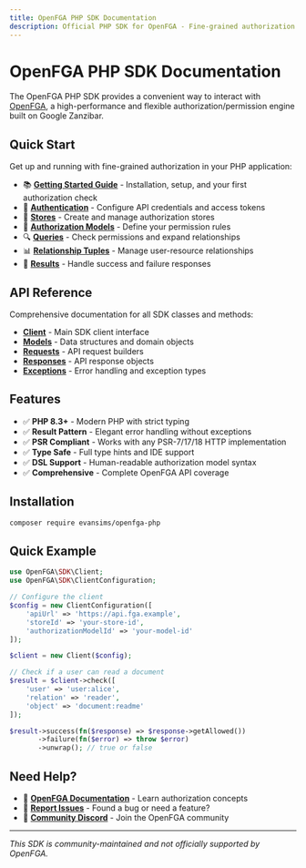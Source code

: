 ```yaml
---
title: OpenFGA PHP SDK Documentation
description: Official PHP SDK for OpenFGA - Fine-grained authorization made simple
---
```


# OpenFGA PHP SDK Documentation

The OpenFGA PHP SDK provides a convenient way to interact with [OpenFGA](https://openfga.dev), a high-performance and flexible authorization/permission engine built on Google Zanzibar.

## Quick Start

Get up and running with fine-grained authorization in your PHP application:

- 📚 **[Getting Started Guide](GettingStarted.md)** - Installation, setup, and your first authorization check
- 🔐 **[Authentication](Authentication.md)** - Configure API credentials and access tokens
- 🏪 **[Stores](Stores.md)** - Create and manage authorization stores
- 📝 **[Authorization Models](AuthorizationModels.md)** - Define your permission rules
- 🔍 **[Queries](Queries.md)** - Check permissions and expand relationships
- 📊 **[Relationship Tuples](RelationshipTuples.md)** - Manage user-resource relationships
- 🎯 **[Results](Results.md)** - Handle success and failure responses

## API Reference

Comprehensive documentation for all SDK classes and methods:

- **[Client](API/Client.md)** - Main SDK client interface
- **[Models](API/Models/)** - Data structures and domain objects
- **[Requests](API/Requests/)** - API request builders
- **[Responses](API/Responses/)** - API response objects
- **[Exceptions](API/Exceptions/)** - Error handling and exception types

## Features

- ✅ **PHP 8.3+** - Modern PHP with strict typing
- ✅ **Result Pattern** - Elegant error handling without exceptions
- ✅ **PSR Compliant** - Works with any PSR-7/17/18 HTTP implementation
- ✅ **Type Safe** - Full type hints and IDE support
- ✅ **DSL Support** - Human-readable authorization model syntax
- ✅ **Comprehensive** - Complete OpenFGA API coverage

## Installation

```bash
composer require evansims/openfga-php
```

## Quick Example

```php
use OpenFGA\SDK\Client;
use OpenFGA\SDK\ClientConfiguration;

// Configure the client
$config = new ClientConfiguration([
    'apiUrl' => 'https://api.fga.example',
    'storeId' => 'your-store-id',
    'authorizationModelId' => 'your-model-id'
]);

$client = new Client($config);

// Check if a user can read a document
$result = $client->check([
    'user' => 'user:alice',
    'relation' => 'reader', 
    'object' => 'document:readme'
]);

$result->success(fn($response) => $response->getAllowed())
       ->failure(fn($error) => throw $error)
       ->unwrap(); // true or false
```

## Need Help?

- 📖 **[OpenFGA Documentation](https://openfga.dev/docs)** - Learn authorization concepts
- 🐛 **[Report Issues](https://github.com/evansims/openfga-php/issues)** - Found a bug or need a feature?
- 💬 **[Community Discord](https://discord.gg/8naAwQfWN6)** - Join the OpenFGA community

---

*This SDK is community-maintained and not officially supported by OpenFGA.*